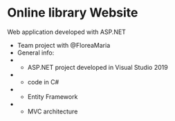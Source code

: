 # Online library Website

   Web application developed with ASP.NET
 
 * Team project with @FloreaMaria
 * General info:
 * * ASP.NET project developed in Visual Studio 2019
 * * code in C#
 * * Entity Framework 
 * * MVC architecture
